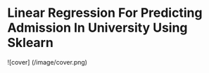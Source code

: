 # Linear Regression For Predicting Admission In University Using Sklearn

![cover] (/image/cover.png)

